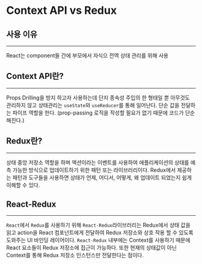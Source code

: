 # Context API vs Redux

## 사용 이유
- - -
React는 component들 간에 부모에서 자식으 전역 상태 관리를 위해 사용

## Context API란?
---
Props Drilling을 방지 하고자 사용하는데 단지 종속성 주입의 한 형태일 뿐 아무것도 관리하지 않고 상태관리는 `useState`와 `useReducer`를 통해 일어난다.
단순 값을 전달하는 파이프 역할을 한다. (prop-passing 로직을 작성할 필요가 없기 때문에 코드가  단순해진다.)

## Redux란?
---
상태 중앙 저장소 역할을 하며 액션이라는 이벤트를 사용하여 애플리케이션의 상태를 예측 가능한 방식으로 업데이트하기 위한 패턴 또는 라이브러리이다.
Redux에서 제공하는 패턴과 도구들을 사용하면 상태가 언제, 어디서, 어떻게, 왜 업데이트 되었는지 쉽게 이해할 수 있다.


## React-Redux
- - -
`React`에서 `Redux`를 사용하기 위해 `React-Redux`라이브러리는 Redux에서 상태 값을 읽고 action을 React 컴포넌트에게 전달하여 Redux 저장소와 상호 작용 할 수 있도록 도와주는 UI 바인딩 레이어이다. 
`React-Redux` 내부에는 Context를 사용하기 때문에 React 요소들이 Redux 저장소에 접근이 가능하다. 또한 현재의 상태값이 아닌 Context를 통해 Redux 저장소 인스턴스만 전달한다는 점이다.